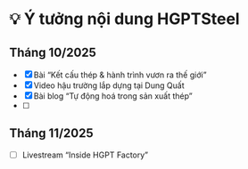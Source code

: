 # 💡 Ý tưởng nội dung HGPTSteel

## Tháng 10/2025
- [x] Bài “Kết cấu thép & hành trình vươn ra thế giới”
- [x] Video hậu trường lắp dựng tại Dung Quất
- [x] Bài blog “Tự động hoá trong sản xuất thép”
- [ ] 

## Tháng 11/2025
- [ ] Livestream “Inside HGPT Factory”